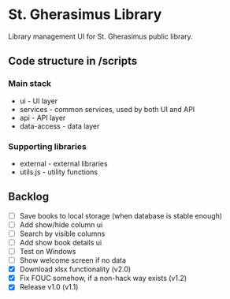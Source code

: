 # St. Gherasimus Library

Library management UI for St. Gherasimus public library.

## Code structure in /scripts

### Main stack
- ui - UI layer
- services - common services, used by both UI and API
- api - API layer
- data-access - data layer

### Supporting libraries
- external - external libraries
- utils.js - utility functions

## Backlog

- [ ] Save books to local storage (when database is stable enough)
- [ ] Add show/hide column ui
- [ ] Search by visible columns
- [ ] Add show book details ui
- [ ] Test on Windows
- [ ] Show welcome screen if no data
- [x] Download xlsx functionality (v2.0)
- [x] Fix FOUC somehow, if a non-hack way exists (v1.2)
- [x] Release v1.0 (v1.1)
